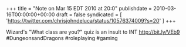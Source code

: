 +++
title = "Note on Mar 15 EDT 2010 at 20:0"
publishdate = 2010-03-16T00:00:00+00:00
draft = false
syndicated = [ 'https://twitter.com/chrisjohndeluca/status/10576374009?s=20' ]
+++

Wizard's "What class are you?" quiz is an insult to INT http://bit.ly/VEb9  #DungeonsandDragons #roleplaying #gaming
